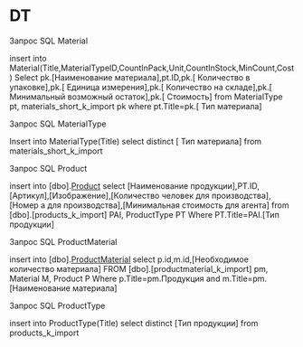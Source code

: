 # DT

Запрос SQL Material

insert into Material(Title,MaterialTypeID,CountInPack,Unit,CountInStock,MinCount,Cost)
Select  pk.[Наименование материала],pt.ID,pk.[ Количество в упаковке],pk.[ Единица измерения],pk.[ Количество на складе],pk.[ Минимальный возможный остаток],pk.[ Стоимость]
from
MaterialType pt,
materials_short_k_import pk
where pt.Title=pk.[ Тип материала]


Запрос SQL MaterialType

Insert into MaterialType(Title)
select distinct [ Тип материала] from materials_short_k_import


Запрос SQL Product

insert into [dbo].[Product]([Title],[ProductTypeID],[ArticleNumber],[Image],[ProductionPersonCount],[ProductionWorkshopNumber],[MinCostForAgent])
select [Наименование продукции],PT.ID,[Артикул],[Изображение],[Количество человек для производства],[Номер а для производства],[Минимальная стоимость для агента]
from [dbo].[products_k_import] PAI,
ProductType PT
Where PT.Title=PAI.[Тип продукции]


Запрос SQL ProductMaterial

insert into [dbo].[ProductMaterial]([ProductID],[MaterialID],Count)
select p.id,m.id,[Необходимое количество материала]
FROM [dbo].[productmaterial_k_import] pm,
Material M,
Product P
Where p.Title=pm.Продукция and m.Title=pm.[Наименование материала]


Запрос SQL ProductType

insert into  ProductType(Title) 
    select distinct [Тип продукции] from products_k_import
